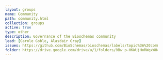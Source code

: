 ```yaml
---
layout: groups
name: Community
path: community.html
collection: groups
active: true
type: other
description: Governance of the Bioschemas community
lead: [Carole Goble, Alasdair Gray]
issues: https://github.com/BioSchemas/bioschemas/labels/topic%3A%20community
folder: https://drive.google.com/drive/u/1/folders/0Bw_p-HKWUjHoRWgxWHcwVHNQUGM
---
```

